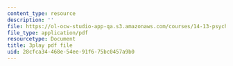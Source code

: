 ```yaml
---
content_type: resource
description: ''
file: https://ol-ocw-studio-app-qa.s3.amazonaws.com/courses/14-13-psychology-and-economics-spring-2020/28cfca34468e54ee91f675bc0457a9b0_UI4Hjug3rEc.pdf
file_type: application/pdf
resourcetype: Document
title: 3play pdf file
uid: 28cfca34-468e-54ee-91f6-75bc0457a9b0
---
```

